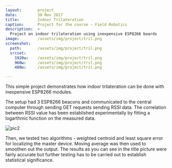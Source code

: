 ```yaml
---
layout:       project
date:         30 Nov 2017
title:        Indoor Trilateration
caption:      Project for the course - Field Robotics
description:  >
  Project on indoor trilateration using inexpensive ESP8266 boards
image:        /assets/img/project/tril.png
screenshot:
  path:       /assets/img/project/tril.png
  srcset:
    1920w:    /assets/img/project/tril.png
    960w:     /assets/img/project/tril.png
    480w:     /assets/img/project/tril.png

---
```

This simple project demonstrates how indoor trilateration can be done with inexpensive ESP8266 modules.

The setup had 3 ESP8266 beacons and communicated to the central computer through sending GET requests sending RSSI data. The correlation between RSSI value has been established experimentally by fitting a logarthmic function on the measured data.

![pic2](pic2.png)

Then, we tested two algorithms - weighted centroid and least square error for localizing the master device. Moving average was then used to smoothen out the output. The results as you can see in the title picture were fairly accurate but further testing has to be carried out to establish statistical significance.
